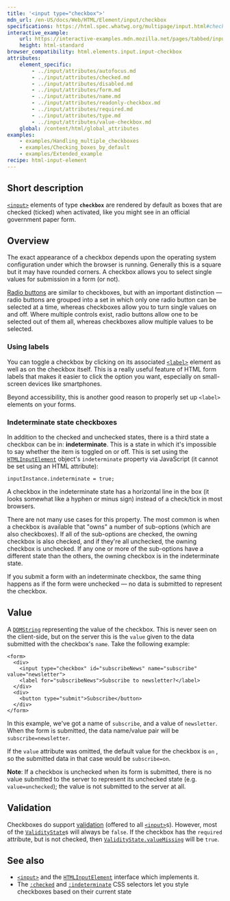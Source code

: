 ```yaml
---
title: '<input type="checkbox">'
mdn_url: /en-US/docs/Web/HTML/Element/input/checkbox
specifications: https://html.spec.whatwg.org/multipage/input.html#checkbox-state-(type=checkbox)
interactive_example:
    url: https://interactive-examples.mdn.mozilla.net/pages/tabbed/input-checkbox.html
    height: html-standard
browser_compatibility: html.elements.input.input-checkbox
attributes:
    element_specific:
        - ../input/attributes/autofocus.md
        - ../input/attributes/checked.md
        - ../input/attributes/disabled.md
        - ../input/attributes/form.md
        - ../input/attributes/name.md
        - ../input/attributes/readonly-checkbox.md
        - ../input/attributes/required.md
        - ../input/attributes/type.md
        - ../input/attributes/value-checkbox.md
    global: /content/html/global_attributes
examples:
    - examples/Handling_multiple_checkboxes
    - examples/Checking_boxes_by_default
    - examples/Extended_example
recipe: html-input-element
---
```

## Short description

[`<input>`](/en-US/docs/Web/HTML/Element/input) elements of type **`checkbox`** are rendered by default as boxes that are checked (ticked) when activated, like you might see in an official government paper form.

## Overview

The exact appearance of a checkbox depends upon the operating system configuration under which the browser is running. Generally this is a square but it may have rounded corners. A checkbox allows you to select single values for submission in a form (or not).

[Radio buttons](/en-US/docs/Web/HTML/Element/input/radio) are similar to checkboxes, but with an important distinction — radio buttons are grouped into a set in which only one radio button can be selected at a time, whereas checkboxes allow you to turn single values on and off. Where multiple controls exist, radio buttons allow one to be selected out of them all, whereas checkboxes allow multiple values to be selected.

### Using labels

You can toggle a checkbox by clicking on its associated [`<label>`](/en-US/docs/Web/HTML/Element/label) element as well as on the checkbox itself. This is a really useful feature of HTML form labels that makes it easier to click the option you want, especially on small-screen devices like smartphones.

Beyond accessibility, this is another good reason to properly set up `<label>` elements on your forms.

### Indeterminate state checkboxes

In addition to the checked and unchecked states, there is a third state a checkbox can be in: **indeterminate**. This is a state in which it's impossible to say whether the item is toggled on or off. This is set using the [`HTMLInputElement`](/en-US/docs/Web/API/HTMLInputElement) object's `indeterminate` property via JavaScript (it cannot be set using an HTML attribute):

    inputInstance.indeterminate = true;

A checkbox in the indeterminate state has a horizontal line in the box (it looks somewhat like a hyphen or minus sign) instead of a check/tick in most browsers.

There are not many use cases for this property. The most common is when a checkbox is available that "owns" a number of sub-options (which are also checkboxes). If all of the sub-options are checked, the owning checkbox is also checked, and if they're all unchecked, the owning checkbox is unchecked. If any one or more of the sub-options have a different state than the others, the owning checkbox is in the indeterminate state.

If you submit a form with an indeterminate checkbox, the same thing happens as if the form were unchecked — no data is submitted to represent the checkbox.

## Value

A [`DOMString`](/en-US/docs/Web/API/DOMString) representing the value of the checkbox. This is never seen on the client-side, but on the server this is the `value` given to the data submitted with the checkbox's `name`. Take the following example:

    <form>
      <div>
        <input type="checkbox" id="subscribeNews" name="subscribe" value="newsletter">
        <label for="subscribeNews">Subscribe to newsletter?</label>
      </div>
      <div>
        <button type="submit">Subscribe</button>
      </div>
    </form>

In this example, we've got a name of `subscribe`, and a value of `newsletter`. When the form is submitted, the data name/value pair will be `subscribe=newsletter`.

If the `value` attribute was omitted, the default value for the checkbox is `on` , so the submitted data in that case would be `subscribe=on`.

**Note**: If a checkbox is unchecked when its form is submitted, there is no value submitted to the server to represent its unchecked state (e.g. `value=unchecked`); the value is not submitted to the server at all.

## Validation

Checkboxes do support [validation](/en-US/docs/Web/Guide/HTML/HTML5/Constraint_validation) (offered to all [`<input>`](/en-US/docs/Web/HTML/Element/input)s). However, most of the [`ValidityState`](/en-US/docs/Web/API/ValidityState)s will always be `false`. If the checkbox has the `required` attribute, but is not checked, then [`ValidityState.valueMissing`](/en-US/docs/Web/API/ValidityState/valueMissing) will be `true`.

## See also

- [`<input>`](/en-US/docs/Web/HTML/Element/input) and the [`HTMLInputElement`](/en-US/docs/Web/API/HTMLInputElement) interface which implements it.
- The [`:checked`](/en-US/docs/Web/CSS/:checked) and [`:indeterminate`](/en-US/docs/Web/CSS/:indeterminate) CSS selectors let you style checkboxes based on their current state
